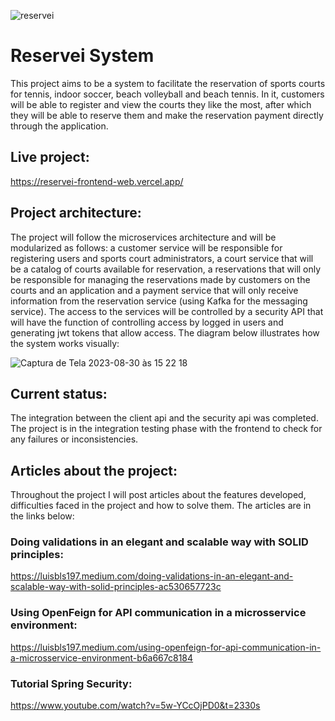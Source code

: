 ![reservei](https://github.com/luisbelisario/reservei-central-repo/assets/48885341/3759506c-637b-48bb-ab5e-c026ba5f3aae)


# Reservei System

This project aims to be a system to facilitate the reservation of sports courts for tennis, indoor soccer, beach volleyball and beach tennis. In it, customers will be able to register and view the courts they like the most, after which they will be able to reserve them and make the reservation payment directly through the application.

## Live project:

https://reservei-frontend-web.vercel.app/

## Project architecture:

The project will follow the microservices architecture and will be modularized as follows: a customer service will be responsible for registering users and sports court administrators, a court service that will be a catalog of courts available for reservation, a reservations that will only be responsible for managing the reservations made by customers on the courts and an application and a payment service that will only receive information from the reservation service (using Kafka for the messaging service). The access to the services will be controlled by a security API that will have the function of controlling access by logged in users and generating jwt tokens that allow access. The diagram below illustrates how the system works visually:

![Captura de Tela 2023-08-30 às 15 22 18](https://github.com/luisbelisario/reservei-central-repo/assets/48885341/fa1896a6-e21c-414a-b821-a1d76677c9da)

## Current status:

The integration between the client api and the security api was completed. The project is in the integration testing phase with the frontend to check for any failures or inconsistencies.

## Articles about the project:

Throughout the project I will post articles about the features developed, difficulties faced in the project and how to solve them. The articles are in the links below:

### Doing validations in an elegant and scalable way with SOLID principles: 

https://luisbls197.medium.com/doing-validations-in-an-elegant-and-scalable-way-with-solid-principles-ac530657723c

### Using OpenFeign for API communication in a microsservice environment:

https://luisbls197.medium.com/using-openfeign-for-api-communication-in-a-microsservice-environment-b6a667c8184

### Tutorial Spring Security:

https://www.youtube.com/watch?v=5w-YCcOjPD0&t=2330s

